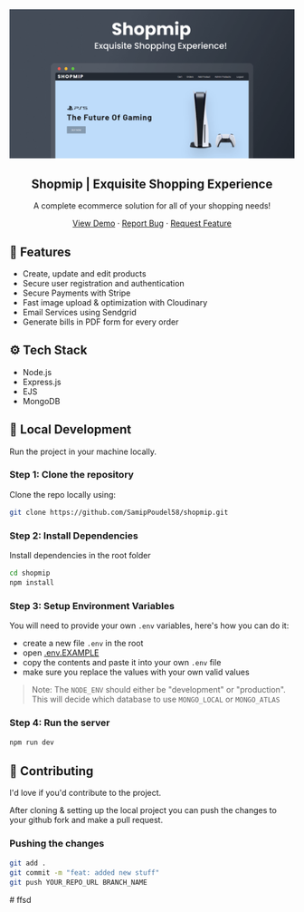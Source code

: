<a href="https://shopmip.onrender.com/">
    <img src="./public/pictures/shopmip.png" alt="shopmip preview">
  </a>

  <h2 align="center">Shopmip | Exquisite Shopping Experience</h2>

  <p align="center">A complete ecommerce solution for all of your shopping needs!</p>

  <p align="center">
    <a href="https://shopmip.onrender.com/">View Demo</a>
    ·
    <a href="https://github.com/SamipPoudel58/shopmip/issues">Report Bug</a>
    ·
    <a href="https://github.com/SamipPoudel58/shopmip/issues">Request Feature</a>
  </p>

## 🌟 Features

- Create, update and edit products
- Secure user registration and authentication
- Secure Payments with Stripe
- Fast image upload & optimization with Cloudinary
- Email Services using Sendgrid
- Generate bills in PDF form for every order

## ⚙️ Tech Stack

- Node.js
- Express.js
- EJS
- MongoDB

## 🚀 Local Development

Run the project in your machine locally.

### Step 1: Clone the repository

Clone the repo locally using:

```sh
git clone https://github.com/SamipPoudel58/shopmip.git
```

### Step 2: Install Dependencies

Install dependencies in the root folder

```sh
cd shopmip
npm install
```

### Step 3: Setup Environment Variables

You will need to provide your own `.env` variables, here's how you can do it:

- create a new file `.env` in the root
- open [.env.EXAMPLE](./.env.EXAMPLE)
- copy the contents and paste it into your own `.env` file
- make sure you replace the values with your own valid values

> Note: The `NODE_ENV` should either be "development" or "production". This will decide which database to use `MONGO_LOCAL` or `MONGO_ATLAS`

### Step 4: Run the server

```sh
npm run dev
```

## 🙏 Contributing

I'd love if you'd contribute to the project.

After cloning & setting up the local project you can push the changes to your github fork and make a pull request.

### Pushing the changes

```bash
git add .
git commit -m "feat: added new stuff"
git push YOUR_REPO_URL BRANCH_NAME
```
#   f f s d 
 
 